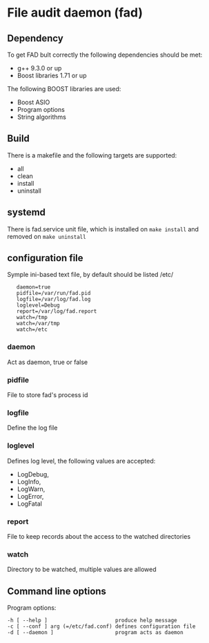 # File audit daemon (fad)

## Dependency
To get FAD bult correctly the following dependencies should be met:
* g++ 9.3.0 or up
* Boost libraries 1.71 or up

The following BOOST libraries are used:
* Boost ASIO
* Program options
* String algorithms

## Build
There is a makefile and the following targets are supported:
- all
- clean
- install
- uninstall

## systemd
There is fad.service unit file, which is installed on `make install` and removed on `make uninstall`

## configuration file
Symple ini-based text file, by default should be listed /etc/

       daemon=true
       pidfile=/var/run/fad.pid
       logfile=/var/log/fad.log
       loglevel=Debug
       report=/var/log/fad.report
       watch=/tmp
       watch=/var/tmp
       watch=/etc

### daemon
Act as daemon, true or false

### pidfile
File to store fad's process id

### logfile
Define the log file

### loglevel
Defines log level, the following values are accepted:
* LogDebug,
* LogInfo,
* LogWarn,
* LogError,
* LogFatal

### report
File to keep records about the access to the watched directories

### watch
Directory to be watched, multiple values are allowed

## Command line options
Program options:

    -h [ --help ]                      produce help message
    -c [ --conf ] arg (=/etc/fad.conf) defines configuration file
    -d [ --daemon ]                    program acts as daemon
    
